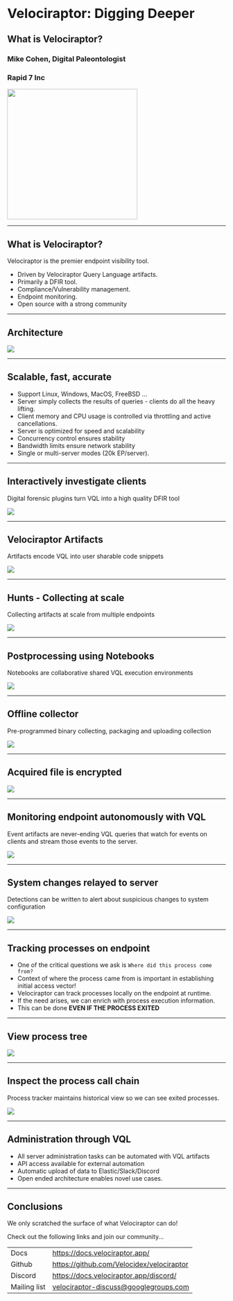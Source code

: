 <!-- .slide: class="title" -->

<h1 style="font-size: 4ex">Velociraptor: Digging Deeper</h1>

<div class="inset">

## What is Velociraptor?

### Mike Cohen, Digital Paleontologist
### Rapid 7 Inc

</div>

<img src="/resources/velo_bike.gif" class="fixed" style=" right: 0px;  bottom: -100px; height: 300px; z-index: -10;"/>

---

<!-- .slide: class="content" -->
## What is Velociraptor?

Velociraptor is the premier endpoint visibility tool.

* Driven by Velociraptor Query Language artifacts.
* Primarily a DFIR tool.
* Compliance/Vulnerability management.
* Endpoint monitoring.
* Open source with a strong community

---

<!-- .slide: class="content" -->
## Architecture

![](/modules/overview/deployment_overview.svg)

---

<!-- .slide: class="content" -->
## Scalable, fast, accurate

* Support Linux, Windows, MacOS, FreeBSD …
* Server simply collects the results of queries - clients do all the heavy lifting.
* Client memory and CPU usage is controlled via throttling and active cancellations.
* Server is optimized for speed and scalability
* Concurrency control ensures stability
* Bandwidth limits ensure network stability
* Single or multi-server modes (20k EP/server).

---

<!-- .slide: class="content small-font" -->
## Interactively investigate clients

Digital forensic plugins turn VQL into a high quality DFIR tool

![](/modules/gui_tour/vfs_view.png)

---

<!-- .slide: class="content small-font" -->
## Velociraptor Artifacts

Artifacts encode VQL into user sharable code snippets

![](/modules/artifacts_introduction/artifacts.png)

---

<!-- .slide: class="content small-font" -->
## Hunts - Collecting at scale

Collecting artifacts at scale from multiple endpoints

![](/modules/secure_shell/select_hunt_artifacts.png)

---

<!-- .slide: class="content small-font" -->
## Postprocessing using Notebooks

Notebooks are collaborative shared VQL execution environments

![](/modules/secure_shell/postprocess_hunt.png)

---

<!-- .slide: class="content small-font" -->
## Offline collector

Pre-programmed binary collecting, packaging and uploading collection

![](/modules/offline_collector/offline_acquire.png)

---

<!-- .slide: class="content small-font" -->
## Acquired file is encrypted

![](/modules/offline_collector/offline_encrypted.png)

---

<!-- .slide: class="content small-font" -->
## Monitoring endpoint autonomously with VQL

Event artifacts are never-ending VQL queries that watch for events on
clients and stream those events to the server.

![](/modules/event_monitoring/event-queries.png)

---

<!-- .slide: class="content small-font" -->
## System changes relayed to server

Detections can be written to alert about suspicious changes to system
configuration

![](/modules/event_monitoring/Windows.Events.EventLogModifications_results.png)


---

<!-- .slide: class="content small-font" -->
## Tracking processes on endpoint

* One of the critical questions we ask is `Where did this process come
  from?`
* Context of where the process came from is important in establishing
  initial access vector!
* Velociraptor can track processes locally on the endpoint at runtime.
* If the need arises, we can enrich with process execution information.
* This can be done **EVEN IF THE PROCESS EXITED**

---

<!-- .slide: class="content" -->
## View process tree

![](/modules/tracking_processes/pstree.png)

---

<!-- .slide: class="content small-font" -->
## Inspect the process call chain

Process tracker maintains historical view so we can see exited
processes.

![](/modules/tracking_processes/powershell_pstree.png)


---

<!-- .slide: class="content small-font" -->
## Administration through VQL

* All server administration tasks can be automated with VQL artifacts
* API access available for external automation
* Automatic upload of data to Elastic/Slack/Discord
* Open ended architecture enables novel use cases.

---

<!-- .slide: class="content" -->
## Conclusions

We only scratched the surface of what Velociraptor can do!

Check out the following links and join our community…

<table class="noborder">
<tr>
    <td>Docs</td><td>
        <a href="https://docs.velociraptor.app/">https://docs.velociraptor.app/</a>
    </td>
</tr>
<tr>
    <td>Github</td><td>
        <a href="https://github.com/Velocidex/velociraptor">https://github.com/Velocidex/velociraptor</a>
    </td>
</tr>
<tr>
    <td>Discord</td><td>
        <a href="https://docs.velociraptor.app/discord/">https://docs.velociraptor.app/discord/</a>
    </td>
</tr>
<tr>
    <td>Mailing list</td><td>
        <a href="mailto:velociraptor-discuss@googlegroups.com">velociraptor-discuss@googlegroups.com</a>
    </td>
</tr>
</table>
